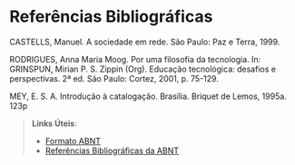 # Referências Bibliográficas

CASTELLS, Manuel. A sociedade em rede. São Paulo: Paz e Terra, 1999. 

RODRIGUES, Anna Maria Moog. Por uma filosofia da tecnologia. In: GRINSPUN, Mirian P. S. Zippin (Org). Educação tecnológica: desafios e perspectivas. 2ª ed. São Paulo: Cortez, 2001, p. 75-129. 

MEY, E. S. A. Introdução à catalogação. Brasília. Briquet de Lemos, 1995a. 123p 

> **Links Úteis**:
> - [Formato ABNT](https://www.normastecnicas.com/abnt/)
> - [Referências Bibliográficas da ABNT](https://comunidade.rockcontent.com/referencia-bibliografica-abnt/)
